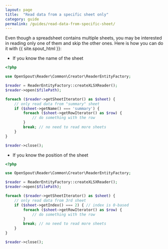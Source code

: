 ```yaml
---
layout: page
title:  "Read data from a specific sheet only"
category: guide
permalink: /guides/read-data-from-specific-sheet/
---
```


Even though a spreadsheet contains multiple sheets, you may be interested in reading only one of them and skip the other ones. Here is how you can do it with {{ site.spout_html }}:

* If you know the name of the sheet

```php
<?php

use OpenSpout\Reader\Common\Creator\ReaderEntityFactory;

$reader = ReaderEntityFactory::createXLSXReader();
$reader->open($filePath);

foreach ($reader->getSheetIterator() as $sheet) {
    // only read data from "summary" sheet
    if ($sheet->getName() === 'summary') {
        foreach ($sheet->getRowIterator() as $row) {
            // do something with the row
        }
        break; // no need to read more sheets
    }
}

$reader->close();
```

* If you know the position of the sheet

```php
<?php

use OpenSpout\Reader\Common\Creator\ReaderEntityFactory;

$reader = ReaderEntityFactory::createXLSXReader();
$reader->open($filePath);

foreach ($reader->getSheetIterator() as $sheet) {
    // only read data from 3rd sheet
    if ($sheet->getIndex() === 2) { // index is 0-based
        foreach ($sheet->getRowIterator() as $row) {
            // do something with the row
        }
        break; // no need to read more sheets
    }
}

$reader->close();
```
